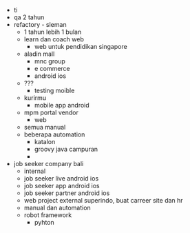 - ti
- qa 2 tahun
- refactory - sleman
	- 1 tahun lebih 1 bulan
	- learn dan coach web
		- web untuk  pendidikan singapore
	- aladin mall
		- mnc group
		- e commerce
		- android ios
	- ???
		- testing moible
	- kurirmu
		- mobile app android
	- mpm portal vendor
		- web
	- semua manual
	- beberapa automation
		- katalon
		- groovy java campuran
		- 
- job seeker company bali
	- internal
	- job seeker live android ios
	- job seeker app android ios
	- job seeker partner android ios
	- web project external superindo, buat carreer site dan hr
	- manual dan automation
	- robot framework
		- pyhton